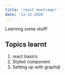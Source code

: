 ```yaml
---
title: 'react bootcamp!'
date: '13-12-2020'
---
```


Learning some stuff!

## Topics learnt
1. react basics
2. Styled component
3. Setting up with graphql